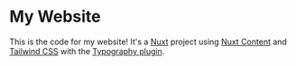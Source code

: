 # My Website

This is the code for my website! It's a [Nuxt](https://nuxt.com/) project using [Nuxt Content](https://content.nuxtjs.org/) and [Tailwind CSS](https://tailwindcss.com/) with the [Typography plugin](https://tailwindcss.com/docs/typography-plugin).